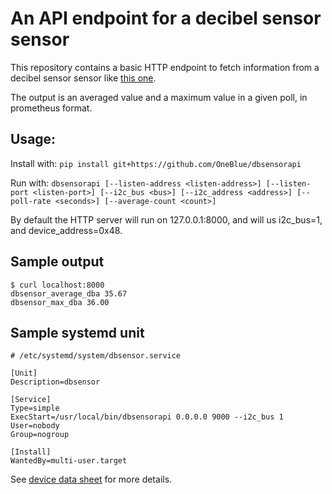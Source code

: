 # An API endpoint for a decibel sensor sensor

This repository contains a basic HTTP endpoint to fetch information from a decibel sensor sensor like [this one](https://pcbartists.com/product/i2c-decibel-sound-level-meter-module/).

The output is an averaged value and a maximum value in a given poll, in prometheus format.

## Usage:

Install with: `pip install git+https://github.com/OneBlue/dbsensorapi`

Run with: `dbsensorapi [--listen-address <listen-address>] [--listen-port <listen-port>] [--i2c_bus <bus>] [--i2c_address <address>] [--poll-rate <seconds>] [--average-count <count>]`

By default the HTTP server will run on 127.0.0.1:8000, and will us i2c_bus=1, and device_address=0x48.

## Sample output

```
$ curl localhost:8000
dbsensor_average_dba 35.67
dbsensor_max_dba 36.00
```

## Sample systemd unit

```
# /etc/systemd/system/dbsensor.service

[Unit]
Description=dbsensor

[Service]
Type=simple
ExecStart=/usr/local/bin/dbsensorapi 0.0.0.0 9000 --i2c_bus 1
User=nobody
Group=nogroup

[Install]
WantedBy=multi-user.target
```

See [device data sheet](https://pcbartists.com/product-documentation/i2c-decibel-meter-programming-manual/) for more details.
